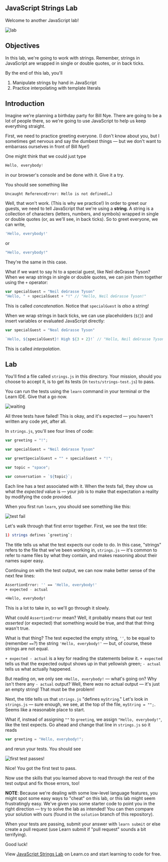JavaScript Strings Lab
---

Welcome to another JavaScript lab!

![lab](http://i.giphy.com/NETCsDYm0fL44.gif)

## Objectives

In this lab, we're going to work with strings. Remember, strings in JavaScript are wrapped in single or double quotes, or in back ticks.

By the end of this lab, you'll

1. Manipulate strings by hand in JavaScript
2. Practice interpolating with template literals

## Introduction

Imagine we're planning a birthday party for Bill Nye. There are going to be a lot of people there, so we're going to use JavaScript to help us keep everything straight.

First, we need to practice greeting everyone. (I don't know about you, but I sometimes get nervous and say the dumbest things — but we don't want to embarrass ourselves in front of Bill Nye!)

One might think that we could just type

``` javascript
Hello, everybody!
```

in our browser's console and be done with it. Give it a try.

You should see something like

``` shell
Uncaught ReferenceError: Hello is not defined(…)
```

Well, that won't work. (This is why we practice!) In order to greet our guests, we need to tell JavaScript that we're using a **string**. A string is a collection of characters (letters, numbers, and symbols) wrapped in single or double quotes (or, as we'll see, in back ticks). So to greet everyone, we can write,

``` javascript
'Hello, everybody!'
```

or

``` javascript
"Hello, everybody!"
```

They're the same in this case.

What if we want to say hi to a special guest, like Neil deGrasse Tyson? When we wrap strings in single or double quotes, we can join them together using the `+` operator:

``` javascript
var specialGuest = "Neil deGrasse Tyson"
"Hello, " + specialGuest + "!" // "Hello, Neil deGrasse Tyson!"
```

This is called _concatenation_. Notice that `specialGuest` is _also_ a string!

When we wrap strings in back ticks, we can use placeholders (`${}`) and insert variables or evaluated JavaScript directly:

``` javascript
var specialGuest = "Neal deGrasse Tyson"

`Hello, ${specialGuest}! High ${3 + 2}!` // "Hello, Neil deGrasse Tyson! High 5!"
```

This is called _interpolation_.

## Lab

You'll find a file called `strings.js` in this directory. Your mission, should you choose to accept it, is to get its tests (in `tests/strings-test.js`) to pass.

You can run the tests using the `learn` command in your terminal or the Learn IDE. Give that a go now.

![waiting](http://i.giphy.com/9c830567WqLCw.gif)

All three tests have failed! This is okay, and it's expected — you haven't written any code yet, after all.

In `strings.js`, you'll see four lines of code:

``` javascript
var greeting = "!";

var specialGuest = "Neil deGrasse Tyson"

var greetSpecialGuest = "" + specialGuest + "!";

var topic = "space";

var conversation = `${topic}`;
```

Each line has a test associated with it. When the tests fail, they show us what the _expected_ value is — your job is to make that expectation a reality by modifying the code provided.

When you first run `learn`, you should see something like this:

![test fail](https://curriculum-content.s3.amazonaws.com/skills-based-js/javascript-strings-lab/javascript-strings-lab-test.png)

Let's walk through that first error together. First, we see the test title:

``` bash
1) strings defines `greeting`:
```

The title tells us what the test expects our code to do. In this case, "strings" refers to the file that we've been working in, `strings.js` — it's common to refer to name files by what they contain, and makes reasoning about their names super easy.

Continuing on with the test output, we can now make better sense of the next few lines:

``` bash
AssertionError: '' == 'Hello, everybody!'
+ expected - actual

+Hello, everybody!
```

This is a lot to take in, so we'll go through it slowly.

What could `AssertionError` mean? Well, it probably means that our test _asserted_ (or expected) that something would be true, and that that thing wasn't true.

What is that thing? The test expected the empty string, `''`, to be equal to (remember `==`?) the string `'Hello, everybody!'` — but, of course, these strings are not equal.

`+ expected - actual` is a key for reading the statements below it. `+ expected` tells us that the expected output shows up in that yellowish green; `- actual` tells us what actually happened.

But reading on, we only see `+Hello, everybody!` — what's going on? Why isn't there any `- actual` output? Well, there _was_ no actual output — it's just an empty string! That must be the problem!

Next, the title tells us that `strings.js` "defines `myString`." Let's look in `strings.js` — sure enough, we see, at the top of the file, `myString = "";`. Seems like a reasonable place to start.

What if, instead of assigning `""` to `greeting`, we assign `"Hello, everybody!"`, like the test expects. Go ahead and change that line in `strings.js` so it reads

``` javascript
var greeting = "Hello, everybody!";
```

and rerun your tests. You should see

![first test passes!](https://curriculum-content.s3.amazonaws.com/skills-based-js/javascript-strings-lab/javascript-strings-lab-test-pass.png)

Nice! You got the first test to pass.

Now use the skills that you learned above to read through the rest of the test output and fix those errors, too!

**NOTE**: Because we're dealing with some low-level language features, you might spot some easy ways to "cheat" on this lab, or this lab might seem frustratingly easy. We've given you some starter code to point you in the right direction — try to solve the lab as intended! You can then compare your solution with ours (found in the `solution` branch of this repository).

When your tests are passing, submit your answer with `learn submit` or else create a pull request (use Learn submit if "pull request" sounds a bit terrifying).

Good luck!

<p class='util--hide'>View <a href='https://learn.co/lessons/javascript-strings-lab'>JavaScript Strings Lab</a> on Learn.co and start learning to code for free.</p>
